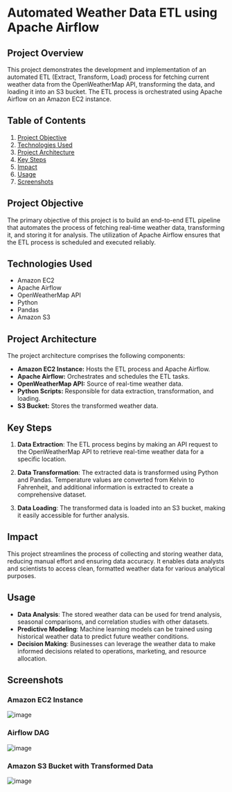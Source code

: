 # Automated Weather Data ETL using Apache Airflow

## Project Overview

This project demonstrates the development and implementation of an automated ETL (Extract, Transform, Load) process for fetching current weather data from the OpenWeatherMap API, transforming the data, and loading it into an S3 bucket. The ETL process is orchestrated using Apache Airflow on an Amazon EC2 instance.

## Table of Contents

1. [Project Objective](#project-objective)
2. [Technologies Used](#technologies-used)
3. [Project Architecture](#project-architecture)
4. [Key Steps](#key-steps)
5. [Impact](#impact)
6. [Usage](#usage)
7. [Screenshots](#screenshots)

## Project Objective

The primary objective of this project is to build an end-to-end ETL pipeline that automates the process of fetching real-time weather data, transforming it, and storing it for analysis. The utilization of Apache Airflow ensures that the ETL process is scheduled and executed reliably.

## Technologies Used

- Amazon EC2
- Apache Airflow
- OpenWeatherMap API
- Python
- Pandas
- Amazon S3

## Project Architecture

The project architecture comprises the following components:

- **Amazon EC2 Instance:** Hosts the ETL process and Apache Airflow.
- **Apache Airflow:** Orchestrates and schedules the ETL tasks.
- **OpenWeatherMap API:** Source of real-time weather data.
- **Python Scripts:** Responsible for data extraction, transformation, and loading.
- **S3 Bucket:** Stores the transformed weather data.

## Key Steps

1. **Data Extraction**: The ETL process begins by making an API request to the OpenWeatherMap API to retrieve real-time weather data for a specific location.

2. **Data Transformation**: The extracted data is transformed using Python and Pandas. Temperature values are converted from Kelvin to Fahrenheit, and additional information is extracted to create a comprehensive dataset.

3. **Data Loading**: The transformed data is loaded into an S3 bucket, making it easily accessible for further analysis.

## Impact

This project streamlines the process of collecting and storing weather data, reducing manual effort and ensuring data accuracy. It enables data analysts and scientists to access clean, formatted weather data for various analytical purposes.

## Usage

- **Data Analysis**: The stored weather data can be used for trend analysis, seasonal comparisons, and correlation studies with other datasets.
- **Predictive Modeling**: Machine learning models can be trained using historical weather data to predict future weather conditions.
- **Decision Making**: Businesses can leverage the weather data to make informed decisions related to operations, marketing, and resource allocation.

## Screenshots

### Amazon EC2 Instance
![image](https://github.com/george-moses/Weather-Data-ETL/assets/107324220/16d0814c-d9b7-4f1d-9a6f-9850c6cd48db)

### Airflow DAG
![image](https://github.com/george-moses/Weather-Data-ETL/assets/107324220/7c759f55-23f6-47e5-8bba-4b41d8a8863d)

### Amazon S3 Bucket with Transformed Data
![image](https://github.com/george-moses/Weather-Data-ETL/assets/107324220/e43a27b3-baae-472b-84b8-bc886b47c60d)
